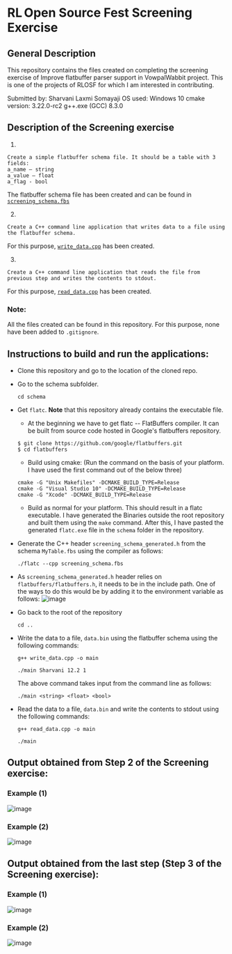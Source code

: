 # RL Open Source Fest Screening Exercise

## General Description

This repository contains the files created on completing the screening exercise of Improve flatbuffer parser support in VowpalWabbit project. 
This is one of the projects of RLOSF for which I am interested in contributing. 

Submitted by: Sharvani Laxmi Somayaji
OS used: Windows 10
cmake version: 3.22.0-rc2
g++.exe (GCC) 8.3.0

## Description of the Screening exercise
1.
```
Create a simple flatbuffer schema file. It should be a table with 3 fields:
a_name – string
a_value – float
a_flag - bool
```
The flatbuffer schema file has been created and can be found in <a href="https://github.com/Sharvani2002/RLOSF-Screening-Exercise-Flatbuffers/blob/master/schema/screening_schema.fbs">`screening_schema.fbs`</a>

2.
```
Create a C++ command line application that writes data to a file using the flatbuffer schema.
```
For this purpose, <a href="https://github.com/Sharvani2002/RLOSF-Screening-Exercise-Flatbuffers/blob/master/write_data.cpp">`write_data.cpp`</a> has been created.

3.
```
Create a C++ command line application that reads the file from previous step and writes the contents to stdout.
```
For this purpose, <a href="https://github.com/Sharvani2002/RLOSF-Screening-Exercise-Flatbuffers/blob/master/read_data.cpp">`read_data.cpp`</a> has been created.

### Note:
All the files created can be found in this repository. For this purpose, none have been added to `.gitignore`.

## Instructions to build and run the applications:
- Clone this repository and go to the location of the cloned repo.
- Go to the schema subfolder. 
  ```
  cd schema
  ```
- Get `flatc`. <b>Note</b> that this repository already contains the executable file.
  - At the beginning we have to get flatc -- FlatBuffers compiler. It can be built from source code hosted in Google's flatbuffers repository.
  ```
  $ git clone https://github.com/google/flatbuffers.git
  $ cd flatbuffers
  ```
  - Build using cmake: (Run the command on the basis of your platform. I have used the first command out of the below three)
  ```
  cmake -G "Unix Makefiles" -DCMAKE_BUILD_TYPE=Release
  cmake -G "Visual Studio 10" -DCMAKE_BUILD_TYPE=Release
  cmake -G "Xcode" -DCMAKE_BUILD_TYPE=Release
  ```
  - Build as normal for your platform. This should result in a flatc executable. I have generated the Binaries outside the root repository and built them using the `make` command. After this, I have pasted the generated `flatc.exe` file in the `schema` folder in the repository.
- Generate the C++ header `screening_schema_generated.h` from the schema `MyTable.fbs` using the compiler as follows: 
  ```
  ./flatc --cpp screening_schema.fbs
  ```  
- As `screening_schema_generated.h` header relies on `flatbuffers/flatbuffers.h`, it needs to be in the include path. One of the ways to do this would be by adding it to the environment variable as follows:
![image](https://user-images.githubusercontent.com/55979861/161387173-c75608ae-530b-4ace-967a-0d2cb2320372.png)


- Go back to the root of the repository
  ```
  cd ..
  ```
- Write the data to a file, `data.bin` using the flatbuffer schema using the following commands:
  ```
  g++ write_data.cpp -o main
  ```
  ```
  ./main Sharvani 12.2 1
  ```
  The above command takes input from the command line as follows:
  ```
  ./main <string> <float> <bool>
  ```
- Read the data to a file, `data.bin` and write the contents to stdout using the following commands:
  ```
  g++ read_data.cpp -o main
  ```
  ```
  ./main
  ```

## Output obtained from Step 2 of the Screening exercise:
### Example (1)
![image](https://user-images.githubusercontent.com/55979861/161388625-5232aa2e-42bb-44b1-8419-71dda4418112.png)

### Example (2)
![image](https://user-images.githubusercontent.com/55979861/161388680-73407bd4-1f4f-4830-8531-c93599f6a550.png)


## Output obtained from the last step (Step 3 of the Screening exercise):
### Example (1)
![image](https://user-images.githubusercontent.com/55979861/161388692-e3cf6a48-3538-4708-bad1-f551972eac52.png)

### Example (2)
![image](https://user-images.githubusercontent.com/55979861/161388698-5fa91b7a-b457-45cc-ae36-c9b60ba3d39e.png)
